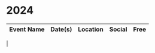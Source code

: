 # 2024

| Event Name | Date(s) | Location | Social | Free
| ---------- | ------- | -------- | ------- | :--------:
|
